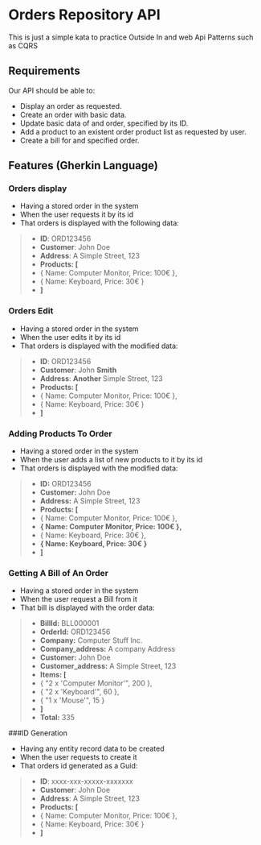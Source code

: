# Orders Repository API
This is just a simple kata to practice Outside In and web Api Patterns such as CQRS

## Requirements
Our API should be able to:
* Display an order as requested.
* Create an order with basic data.
* Update basic data of and order, specified by its ID.
* Add a product to an existent order product list as requested by user.
* Create a bill for and specified order.

## Features (Gherkin Language)
### Orders display
- Having a stored order in the system
- When the user requests it by its id
- That orders is displayed with the following data:
>- **ID**: ORD123456
>- **Customer**: John Doe
>- **Address**: A Simple Street, 123
>- **Products: [**
>  - { Name: Computer Monitor, Price: 100€ },
>  - { Name: Keyboard, Price: 30€ }
>-  **]**

### Orders Edit
- Having a stored order in the system
- When the user edits it by its id
- That orders is displayed with the modified data:
>- **ID**: ORD123456
>- **Customer**: John **Smith**
>- **Address**: **Another** Simple Street, 123
>- **Products: [**
>  - { Name: Computer Monitor, Price: 100€ },
>  - { Name: Keyboard, Price: 30€ }
>-  **]**

### Adding Products To Order
- Having a stored order in the system
- When the user adds a list of new products to it by its id
- That orders is displayed with the modified data:
>- **ID:** ORD123456
>- **Customer:** John Doe
>- **Address:** A Simple Street, 123
>- **Products: [**
>  - { Name: Computer Monitor, Price: 100€ },
>  - **{ Name: Computer Monitor, Price: 100€ },**
>  - { Name: Keyboard, Price: 30€ },
>  - **{ Name: Keyboard, Price: 30€ }**
>-  **]**

### Getting A Bill of An Order
- Having a stored order in the system
- When the user request a Bill from it
- That bill is displayed with the order data:
>- **BillId:** BLL000001
>- **OrderId:** ORD123456
>- **Company:** Computer Stuff Inc.
>- **Company_address:** A company Address
>- **Customer:** John Doe
>- **Customer_address:** A Simple Street, 123
>- **Items: [**
>  - { "2 x 'Computer Monitor'", 200 },
>  - { "2 x 'Keyboard'", 60 },
>  - { "1 x 'Mouse'", 15 }
>-  **]**
>- **Total:** 335

###ID Generation
- Having any entity record data to be created
- When the user requests to create it
- That orders id generated as a Guid:
>- **ID**: xxxx-xxx-xxxxx-xxxxxxx
>- **Customer**: John Doe
>- **Address**: A Simple Street, 123
>- **Products: [**
>  - { Name: Computer Monitor, Price: 100€ },
>  - { Name: Keyboard, Price: 30€ }
>-  **]**

